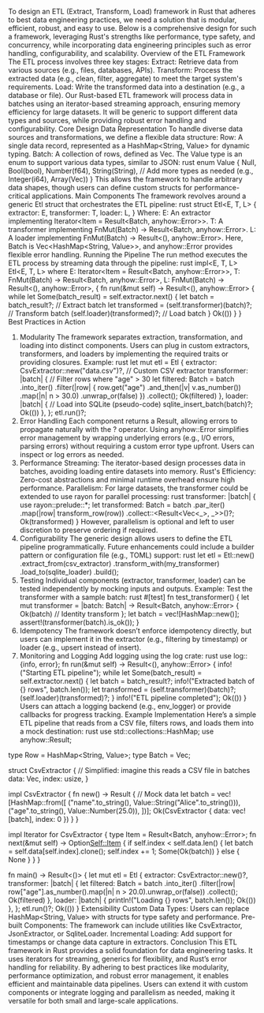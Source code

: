 To design an ETL (Extract, Transform, Load) framework in Rust that adheres to best data engineering practices, we need a solution that is modular, efficient, robust, and easy to use. Below is a comprehensive design for such a framework, leveraging Rust's strengths like performance, type safety, and concurrency, while incorporating data engineering principles such as error handling, configurability, and scalability.
Overview of the ETL Framework
The ETL process involves three key stages:
Extract: Retrieve data from various sources (e.g., files, databases, APIs).
Transform: Process the extracted data (e.g., clean, filter, aggregate) to meet the target system's requirements.
Load: Write the transformed data into a destination (e.g., a database or file).
Our Rust-based ETL framework will process data in batches using an iterator-based streaming approach, ensuring memory efficiency for large datasets. It will be generic to support different data types and sources, while providing robust error handling and configurability.
Core Design
Data Representation
To handle diverse data sources and transformations, we define a flexible data structure:
Row: A single data record, represented as a HashMap<String, Value> for dynamic typing.
Batch: A collection of rows, defined as Vec<Row>.
The Value type is an enum to support various data types, similar to JSON:
rust
enum Value {
    Null,
    Bool(bool),
    Number(f64),
    String(String),
    // Add more types as needed (e.g., Integer(i64), Array(Vec<Value>))
}
This allows the framework to handle arbitrary data shapes, though users can define custom structs for performance-critical applications.
Main Components
The framework revolves around a generic Etl struct that orchestrates the ETL pipeline:
rust
struct Etl<E, T, L> {
    extractor: E,
    transformer: T,
    loader: L,
}
Where:
E: An extractor implementing Iterator<Item = Result<Batch, anyhow::Error>>.
T: A transformer implementing FnMut(Batch) -> Result<Batch, anyhow::Error>.
L: A loader implementing FnMut(Batch) -> Result<(), anyhow::Error>.
Here, Batch is Vec<HashMap<String, Value>>, and anyhow::Error provides flexible error handling.
Running the Pipeline
The run method executes the ETL process by streaming data through the pipeline:
rust
impl<E, T, L> Etl<E, T, L>
where
    E: Iterator<Item = Result<Batch, anyhow::Error>>,
    T: FnMut(Batch) -> Result<Batch, anyhow::Error>,
    L: FnMut(Batch) -> Result<(), anyhow::Error>,
{
    fn run(&mut self) -> Result<(), anyhow::Error> {
        while let Some(batch_result) = self.extractor.next() {
            let batch = batch_result?;              // Extract batch
            let transformed = (self.transformer)(batch)?; // Transform batch
            (self.loader)(transformed)?;            // Load batch
        }
        Ok(())
    }
}
Best Practices in Action
1. Modularity
The framework separates extraction, transformation, and loading into distinct components.
Users can plug in custom extractors, transformers, and loaders by implementing the required traits or providing closures.
Example:
rust
let mut etl = Etl {
    extractor: CsvExtractor::new("data.csv")?, // Custom CSV extractor
    transformer: |batch| {
        // Filter rows where "age" > 30
        let filtered: Batch = batch
            .into_iter()
            .filter(|row| {
                row.get("age")
                    .and_then(|v| v.as_number())
                    .map(|n| n > 30.0)
                    .unwrap_or(false)
            })
            .collect();
        Ok(filtered)
    },
    loader: |batch| {
        // Load into SQLite (pseudo-code)
        sqlite_insert_batch(batch)?;
        Ok(())
    },
};
etl.run()?;
2. Error Handling
Each component returns a Result, allowing errors to propagate naturally with the ? operator.
Using anyhow::Error simplifies error management by wrapping underlying errors (e.g., I/O errors, parsing errors) without requiring a custom error type upfront.
Users can inspect or log errors as needed.
3. Performance
Streaming: The iterator-based design processes data in batches, avoiding loading entire datasets into memory.
Rust's Efficiency: Zero-cost abstractions and minimal runtime overhead ensure high performance.
Parallelism: For large datasets, the transformer could be extended to use rayon for parallel processing:
rust
transformer: |batch| {
    use rayon::prelude::*;
    let transformed: Batch = batch
        .par_iter()
        .map(|row| transform_row(row))
        .collect::<Result<Vec<_>, _>>()?;
    Ok(transformed)
}
However, parallelism is optional and left to user discretion to preserve ordering if required.
4. Configurability
The generic design allows users to define the ETL pipeline programmatically.
Future enhancements could include a builder pattern or configuration file (e.g., TOML) support:
rust
let etl = Etl::new()
    .extract_from(csv_extractor)
    .transform_with(my_transformer)
    .load_to(sqlite_loader)
    .build();
5. Testing
Individual components (extractor, transformer, loader) can be tested independently by mocking inputs and outputs.
Example: Test the transformer with a sample batch:
rust
#[test]
fn test_transformer() {
    let mut transformer = |batch: Batch| -> Result<Batch, anyhow::Error> {
        Ok(batch) // Identity transform
    };
    let batch = vec![HashMap::new()];
    assert!(transformer(batch).is_ok());
}
6. Idempotency
The framework doesn’t enforce idempotency directly, but users can implement it in the extractor (e.g., filtering by timestamp) or loader (e.g., upsert instead of insert).
7. Monitoring and Logging
Add logging using the log crate:
rust
use log::{info, error};
fn run(&mut self) -> Result<(), anyhow::Error> {
    info!("Starting ETL pipeline");
    while let Some(batch_result) = self.extractor.next() {
        let batch = batch_result?;
        info!("Extracted batch of {} rows", batch.len());
        let transformed = (self.transformer)(batch)?;
        (self.loader)(transformed)?;
    }
    info!("ETL pipeline completed");
    Ok(())
}
Users can attach a logging backend (e.g., env_logger) or provide callbacks for progress tracking.
Example Implementation
Here’s a simple ETL pipeline that reads from a CSV file, filters rows, and loads them into a mock destination:
rust
use std::collections::HashMap;
use anyhow::Result;

type Row = HashMap<String, Value>;
type Batch = Vec<Row>;

struct CsvExtractor {
    // Simplified: imagine this reads a CSV file in batches
    data: Vec<Batch>,
    index: usize,
}

impl CsvExtractor {
    fn new() -> Result<Self> {
        // Mock data
        let batch = vec![HashMap::from([
            ("name".to_string(), Value::String("Alice".to_string())),
            ("age".to_string(), Value::Number(25.0)),
        ])];
        Ok(CsvExtractor { data: vec![batch], index: 0 })
    }
}

impl Iterator for CsvExtractor {
    type Item = Result<Batch, anyhow::Error>;
    fn next(&mut self) -> Option<Self::Item> {
        if self.index < self.data.len() {
            let batch = self.data[self.index].clone();
            self.index += 1;
            Some(Ok(batch))
        } else {
            None
        }
    }
}

fn main() -> Result<()> {
    let mut etl = Etl {
        extractor: CsvExtractor::new()?,
        transformer: |batch| {
            let filtered: Batch = batch
                .into_iter()
                .filter(|row| row["age"].as_number().map(|n| n > 20.0).unwrap_or(false))
                .collect();
            Ok(filtered)
        },
        loader: |batch| {
            println!("Loading {} rows", batch.len());
            Ok(())
        },
    };
    etl.run()?;
    Ok(())
}
Extensibility
Custom Data Types: Users can replace HashMap<String, Value> with structs for type safety and performance.
Pre-built Components: The framework can include utilities like CsvExtractor, JsonExtractor, or SqliteLoader.
Incremental Loading: Add support for timestamps or change data capture in extractors.
Conclusion
This ETL framework in Rust provides a solid foundation for data engineering tasks. It uses iterators for streaming, generics for flexibility, and Rust’s error handling for reliability. By adhering to best practices like modularity, performance optimization, and robust error management, it enables efficient and maintainable data pipelines. Users can extend it with custom components or integrate logging and parallelism as needed, making it versatile for both small and large-scale applications.